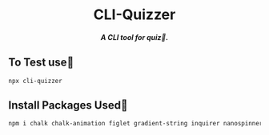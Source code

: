 <h1 align="center">
     CLI-Quizzer 
</h1>

<h5 align="center">
     A CLI tool for quiz🎉. 
</h5>



## To Test use👷

```
npx cli-quizzer
```

## Install Packages Used🤩


```sh
npm i chalk chalk-animation figlet gradient-string inquirer nanospinner
```
